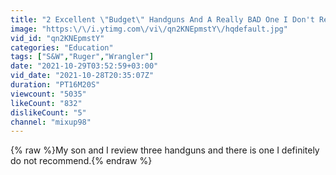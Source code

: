 ```yaml
---
title: "2 Excellent \"Budget\" Handguns And A Really BAD One I Don't Recommend! $150 - $230"
image: "https:\/\/i.ytimg.com\/vi\/qn2KNEpmstY\/hqdefault.jpg"
vid_id: "qn2KNEpmstY"
categories: "Education"
tags: ["S&W","Ruger","Wrangler"]
date: "2021-10-29T03:52:59+03:00"
vid_date: "2021-10-28T20:35:07Z"
duration: "PT16M20S"
viewcount: "5035"
likeCount: "832"
dislikeCount: "5"
channel: "mixup98"
---
```

{% raw %}My son and I review three handguns and there is one I definitely do not recommend.{% endraw %}
